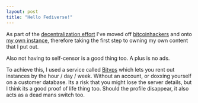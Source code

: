 ```yaml
---
layout: post
title: "Hello Fediverse!"
---
```


As part of the [decentralization effort](https://nolim1t.co/2021/01/11/new-era-has-begin.html) I've moved off [bitcoinhackers](https://bitcoinhackers.org/@nolim1t) and onto [my own instance](https://social.nolim1t.co/@nolim1t), therefore taking the first step to owning my own content that I put out.

Also not having to self-censor is a good thing too. A plus is no ads.

To achieve this, I used a service called [Bitvps](http://bitvps.com/) which lets you rent out instances by the hour / day / week. Without an account, or doxxing yourself on a customer database. Its a risk that you might lose the server details, but I think its a good proof of life thing too. Should the profile disappear, it also acts as a dead mans switch too.

